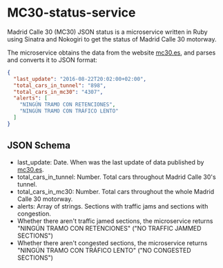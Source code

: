 # MC30-status-service
Madrid Calle 30 (MC30) JSON status is a microservice written in Ruby using Sinatra and Nokogiri to get the status of Madrid Calle 30 motorway.

The microservice obtains the data from the website [mc30.es](http://www.mc30.es/), and parses and converts it to JSON format:
```json
{
  "last_update": "2016-08-22T20:02:00+02:00",
  "total_cars_in_tunnel": "898",
  "total_cars_in_mc30": "4307",
  "alerts": [
    "NINGÚN TRAMO CON RETENCIONES",
    "NINGÚN TRAMO CON TRÁFICO LENTO"
  ]
}
```

## JSON Schema
* last_update: Date. When was the last update of data published by [mc30.es](http://www.mc30.es/).
* total_cars_in_tunnel: Number. Total cars throughout Madrid Calle 30's tunnel.
* total_cars_in_mc30: Number. Total cars throughout the whole Madrid Calle 30 motorway.
* alerts: Array of strings. Sections with traffic jams and sections with congestion.
 * Whether there aren't traffic jamed sections, the microservice returns "NINGÚN TRAMO CON RETENCIONES" ("NO TRAFFIC JAMMED SECTIONS")
 * Whether there aren't congested sections, the microservice returns "NINGÚN TRAMO CON TRÁFICO LENTO" ("NO CONGESTED SECTIONS")
